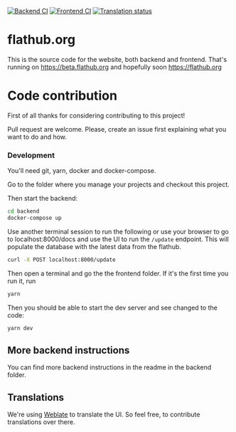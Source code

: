 [![Backend CI](https://github.com/flathub/website/actions/workflows/backend_ci.yml/badge.svg)](https://github.com/flathub/website/actions/workflows/backend_ci.yml)
[![Frontend CI](https://github.com/flathub/website/actions/workflows/frontend_ci.yml/badge.svg)](https://github.com/flathub/website/actions/workflows/frontend_ci.yml)
[![Translation status](https://hosted.weblate.org/widgets/flathub/-/frontend/svg-badge.svg)](https://hosted.weblate.org/engage/flathub/)

# flathub.org

This is the source code for the website, both backend and frontend. That's running on https://beta.flathub.org and hopefully soon https://flathub.org

# Code contribution

First of all thanks for considering contributing to this project!

Pull request are welcome. Please, create an issue first explaining what you want to do and how.

### Development

You'll need git, yarn, docker and docker-compose.

Go to the folder where you manage your projects and checkout this project.

Then start the backend:

```sh
cd backend
docker-compose up
```

Use another terminal session to run the following or use your browser to go to localhost:8000/docs and use the UI to run the `/update` endpoint.
This will populate the database with the latest data from the flathub.

```sh
curl -X POST localhost:8000/update
```

Then open a terminal and go the the frontend folder.
If it's the first time you run it, run

```sh
yarn
```

Then you should be able to start the dev server and see changed to the code:

```sh
yarn dev
```


## More backend instructions

You can find more backend instructions in the readme in the backend folder.

## Translations

We're using [Weblate](https://hosted.weblate.org/engage/flathub/) to translate the UI. So feel free, to contribute translations over there.

